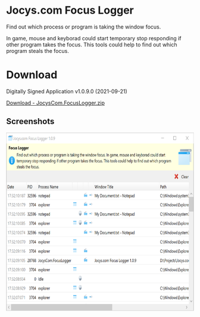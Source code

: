 # Jocys.com Focus Logger

Find out which process or program is taking the window focus.

In game, mouse and keyborad could start temporary stop responding if other program takes the focus. This tools could help to find out which program steals the focus.

# Download

Digitally Signed Application v1.0.9.0 (2021-09-21)

[Download - JocysCom.FocusLogger.zip](https://github.com/JocysCom/FocusLogger/releases/download/1.0.0.0/JocysCom.FocusLogger.zip)

## Screenshots

<img alt="Main From" src="FocusLogger/Documents/Images/JocysCom.FocusLogger.png" width="700" height="480">



